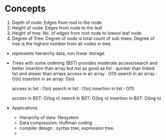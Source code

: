 # Concepts
1. Depth of node: Edges from root to the node.
2. Height of node: Edges from node to the leaf.
3. Height of tree: No. of edges from root node to lowest leaf node.
4. Degree of Tree: Degree of node is total count of sub-trees. Degree of tree is
   the highest number from all nodes in tree.

- represents hierarchy data, non linear storage.
- Trees with some ordering (BST) provides moderate access/search and better
    insertion than array but not as good as list : quicker
than linked list and slower than arrays
    access in an array : O(1)
    search in an array : O(n)
    insertion in an array: O(n)

    access in list : O(n)
    search in list : O(n)
    insertion in list : O(1)

    access in BST: O(log n)
    search in BST: O(log n)
    insertion in BST: O(log n)

- Applications
    - Hierarchy of data: filesystem
    - Data compression: Huffman coding
    - compiler design : syntax tree, expression tree.
    -
